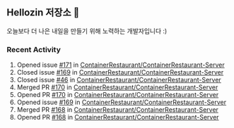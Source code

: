 ## Hellozin 저장소 🐥

오늘보다 더 나은 내일을 만들기 위해 노력하는 개발자입니다 :)

### Recent Activity

<!--START_SECTION:activity-->
1. Opened issue [#171](https://github.com/ContainerRestaurant/ContainerRestaurant-Server/issues/171) in [ContainerRestaurant/ContainerRestaurant-Server](https://github.com/ContainerRestaurant/ContainerRestaurant-Server)
2. Closed issue [#169](https://github.com/ContainerRestaurant/ContainerRestaurant-Server/issues/169) in [ContainerRestaurant/ContainerRestaurant-Server](https://github.com/ContainerRestaurant/ContainerRestaurant-Server)
3. Closed issue [#46](https://github.com/ContainerRestaurant/ContainerRestaurant-Server/issues/46) in [ContainerRestaurant/ContainerRestaurant-Server](https://github.com/ContainerRestaurant/ContainerRestaurant-Server)
4. Merged PR [#170](https://github.com/ContainerRestaurant/ContainerRestaurant-Server/pull/170) in [ContainerRestaurant/ContainerRestaurant-Server](https://github.com/ContainerRestaurant/ContainerRestaurant-Server)
5. Opened PR [#170](https://github.com/ContainerRestaurant/ContainerRestaurant-Server/pull/170) in [ContainerRestaurant/ContainerRestaurant-Server](https://github.com/ContainerRestaurant/ContainerRestaurant-Server)
6. Opened issue [#169](https://github.com/ContainerRestaurant/ContainerRestaurant-Server/issues/169) in [ContainerRestaurant/ContainerRestaurant-Server](https://github.com/ContainerRestaurant/ContainerRestaurant-Server)
7. Merged PR [#168](https://github.com/ContainerRestaurant/ContainerRestaurant-Server/pull/168) in [ContainerRestaurant/ContainerRestaurant-Server](https://github.com/ContainerRestaurant/ContainerRestaurant-Server)
8. Opened PR [#168](https://github.com/ContainerRestaurant/ContainerRestaurant-Server/pull/168) in [ContainerRestaurant/ContainerRestaurant-Server](https://github.com/ContainerRestaurant/ContainerRestaurant-Server)
<!--END_SECTION:activity-->
<!--From https://github.com/jamesgeorge007/github-activity-readme-->
